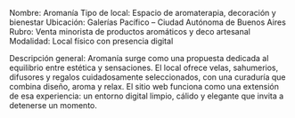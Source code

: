 Nombre: Aromanía
Tipo de local: Espacio de aromaterapia, decoración y bienestar
Ubicación: Galerías Pacífico – Ciudad Autónoma de Buenos Aires
Rubro: Venta minorista de productos aromáticos y deco artesanal
Modalidad: Local físico con presencia digital

Descripción general:
Aromanía surge como una propuesta dedicada al equilibrio entre estética y sensaciones.
El local ofrece velas, sahumerios, difusores y regalos cuidadosamente seleccionados, con una curaduría que combina diseño, aroma y relax.
El sitio web funciona como una extensión de esa experiencia: un entorno digital limpio, cálido y elegante que invita a detenerse un momento.
